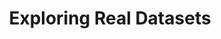 ---
title: "Exploring Real Datasets"
index: 5
materials:
- topic: "Exploring a Time-Series Dataset: Parkinsonian Gait"
  files:
  - type: "colab"
    url: lectures/module2/2-5_realdata/2-5a – Exploring a Time-Series Dataset.ipynb
  - type: "video"
    url: "https://youtu.be/q4_fdbw7gC8?si=VRjkTkCa2r6wn4t7"
- topic: "Exploring an Image Dataset: Skin Cancer"
  files:
  - type: "colab"
    url: lectures/module2/2-5_realdata/2-5b – Exploring an Image Dataset.ipynb
  - type: "video"
    url: "https://youtu.be/4JnFAAL4oRg?si=tiXzKJw6GjCnVlEj"
assignment:
  files:
  - type: "colab"
    url: lectures/module2/2-5_realdata/HW2-5.ipynb
---